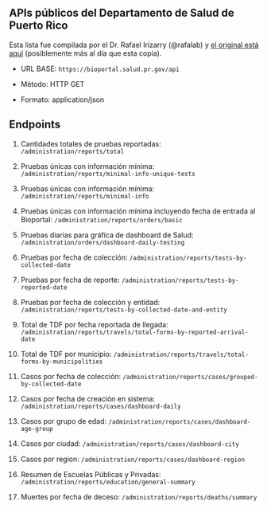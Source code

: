 ## APIs públicos del Departamento de Salud de Puerto Rico

Esta lista fue compilada por el Dr. Rafael Irizarry (@rafalab) y 
[el original está aquí](https://github.com/rafalab/pr-covid/blob/master/dashboard/apis.md)
(posiblemente más al día que esta copia).

* URL BASE: ```https://bioportal.salud.pr.gov/api```

* Método: HTTP GET

* Formato: application/json

## Endpoints
1. Cantidades totales de pruebas reportadas:
```/administration/reports/total```

2. Pruebas únicas con información mínima:
```/administration/reports/minimal-info-unique-tests```

3. Pruebas únicas con información mínima:
```/administration/reports/minimal-info```

4. Pruebas únicas con información mínima incluyendo fecha de entrada al Bioportal:
```/administration/reports/orders/basic```

5. Pruebas diarias para gráfica de dashboard de Salud:
```/administration/orders/dashboard-daily-testing```

6. Pruebas por fecha de colección:
```/administration/reports/tests-by-collected-date```

7. Pruebas por fecha de reporte:
```/administration/reports/tests-by-reported-date```

8. Pruebas por fecha de colección y entidad:
```/administration/reports/tests-by-collected-date-and-entity```

9. Total de TDF por fecha reportada de llegada:
```/administration/reports/travels/total-forms-by-reported-arrival-date```

10. Total de TDF por municipio:
```/administration/reports/travels/total-forms-by-municipalities```

11. Casos por fecha de colección:
```/administration/reports/cases/grouped-by-collected-date```

12. Casos por fecha de creación en sistema:
```/administration/reports/cases/dashboard-daily```

13. Casos por grupo de edad:
```/administration/reports/cases/dashboard-age-group```

14. Casos por ciudad:
```/administration/reports/cases/dashboard-city```

15. Casos por region:
```/administration/reports/cases/dashboard-region```
    
16. Resumen de Escuelas Públicas y Privadas:
```/administration/reports/education/general-summary```
    
17. Muertes por fecha de deceso:
```/administration/reports/deaths/summary```